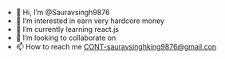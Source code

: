 - 👋 Hi, I’m @Sauravsingh9876
- 👀 I’m interested in earn very hardcore money
- 🌱 I’m currently learning react.js
- 💞️ I’m looking to collaborate on 
- 📫 How to reach me CONT-sauravsinghking9876@gmail.con

<!---
Sauravsingh9876/Sauravsingh9876 is a ✨ special ✨ repository because its `README.md` (this file) appears on your GitHub profile.
You can click the Preview link to take a look at your changes.
--->
